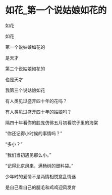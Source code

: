 # 如花_第一个说姑娘如花的

如花

如花

第一个说姑娘如花的

是天才

第二个说姑娘如花的

也是天才

我第三个说姑娘如花

有人类见过盛开四十年的花吗？

有人类见过盛开四十年的姑娘吗？

隔四十年看你的脸庞仿佛五月初看院子里的海棠

“你还记得小时候的事情吗？”

“多小？”

“我们当初遇见那么小。”

“记得北京风来，满杨树的塑料袋。”

少年时的爱情不是两情相悦意乱情迷

是自己看自己的腿毛和鸡鸡迎风发育